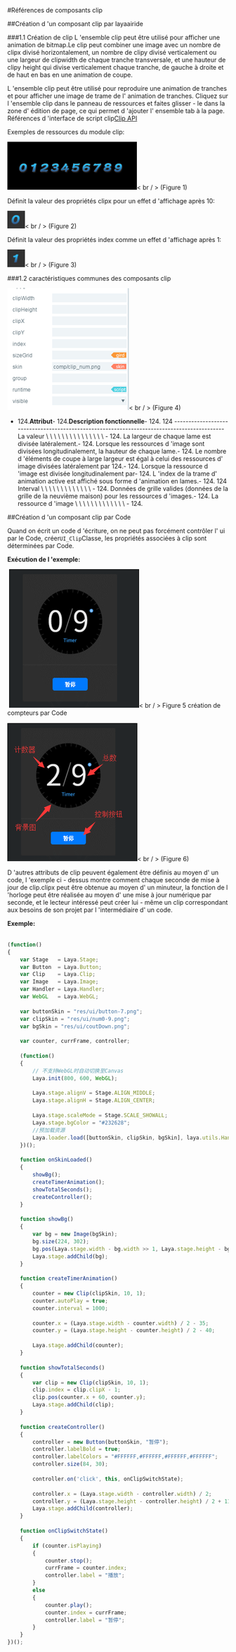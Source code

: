 #Références de composants clip



##Création d 'un composant clip par layaairide

###1.1 Création de clip
L 'ensemble clip peut être utilisé pour afficher une animation de bitmap.Le clip peut combiner une image avec un nombre de clipx divisé horizontalement, un nombre de clipy divisé verticalement ou une largeur de clipwidth de chaque tranche transversale, et une hauteur de clipy height qui divise verticalement chaque tranche, de gauche à droite et de haut en bas en une animation de coupe.

L 'ensemble clip peut être utilisé pour reproduire une animation de tranches et pour afficher une image de trame de l' animation de tranches.
Cliquez sur l 'ensemble clip dans le panneau de ressources et faites glisser - le dans la zone d' édition de page, ce qui permet d 'ajouter l' ensemble tab à la page.
Références d 'interface de script clip[Clip API](http://layaair.ldc.layabox.com/api/index.html?category=Core&class=laya.ui.Clip)

Exemples de ressources du module clip:

​![图片0.png](img/1.png)< br / >
(Figure 1)

Définit la valeur des propriétés clipx pour un effet d 'affichage après 10:

​![图片0.png](img/2.png)< br / >
(Figure 2)

Définit la valeur des propriétés index comme un effet d 'affichage après 1:

​![图片0.png](img/3.png)< br / >
(Figure 3)

###1.2 caractéristiques communes des composants clip

​![图片0.png](img/4.png)< br / >
(Figure 4)

- 124.**Attribut**- 124.**Description fonctionnelle**- 124.
124 --------------------------------------------------------------------------------------------
La valeur \ \ \ \ \ \ \ \ \ \ \ \ \ \ \ \- 124.
La largeur de chaque lame est divisée latéralement.- 124.
Lorsque les ressources d 'image sont divisées longitudinalement, la hauteur de chaque lame.- 124.
Le nombre d 'éléments de coupe à large largeur est égal à celui des ressources d' image divisées latéralement par 124.- 124.
Lorsque la ressource d 'image est divisée longitudinalement par- 124.
L 'index de la trame d' animation active est affiché sous forme d 'animation en lames.- 124.
124 Interval \ \ \ \ \ \ \ \ \ \ \ \ \ \- 124.
Données de grille valides (données de la grille de la neuvième maison) pour les ressources d 'images.- 124.
La ressource d 'image \ \ \ \ \ \ \ \ \ \ \ \ \ \- 124.



##Création d 'un composant clip par Code

Quand on écrit un code d 'écriture, on ne peut pas forcément contrôler l' ui par le Code, créer`UI_Clip`Classe, les propriétés associées à clip sont déterminées par Code.

**Exécution de l 'exemple:**

​	![1](gif/1.gif)< br / >
Figure 5 création de compteurs par Code

​![1](img/5.png)< br / >
(Figure 6)

D 'autres attributs de clip peuvent également être définis au moyen d' un code, l 'exemple ci - dessus montre comment chaque seconde de mise à jour de clip.clipx peut être obtenue au moyen d' un minuteur, la fonction de l 'horloge peut être réalisée au moyen d' une mise à jour numérique par seconde, et le lecteur intéressé peut créer lui - même un clip correspondant aux besoins de son projet par l 'intermédiaire d' un code.

**Exemple:**


```typescript

(function()
{
	var Stage   = Laya.Stage;
	var Button  = Laya.Button;
	var Clip    = Laya.Clip;
	var Image   = Laya.Image;
	var Handler = Laya.Handler;
	var WebGL   = Laya.WebGL;

	var buttonSkin = "res/ui/button-7.png";
	var clipSkin = "res/ui/num0-9.png";
	var bgSkin = "res/ui/coutDown.png";

	var counter, currFrame, controller;

	(function()
	{
		// 不支持WebGL时自动切换至Canvas
		Laya.init(800, 600, WebGL);

		Laya.stage.alignV = Stage.ALIGN_MIDDLE;
		Laya.stage.alignH = Stage.ALIGN_CENTER;

		Laya.stage.scaleMode = Stage.SCALE_SHOWALL;
		Laya.stage.bgColor = "#232628";
		//预加载资源
		Laya.loader.load([buttonSkin, clipSkin, bgSkin], laya.utils.Handler.create(this, onSkinLoaded));
	})();

	function onSkinLoaded()
	{
		showBg();
		createTimerAnimation();
		showTotalSeconds();
		createController();
	}

	function showBg()
	{
		var bg = new Image(bgSkin);
		bg.size(224, 302);
		bg.pos(Laya.stage.width - bg.width >> 1, Laya.stage.height - bg.height >> 1);
		Laya.stage.addChild(bg);
	}

	function createTimerAnimation()
	{
		counter = new Clip(clipSkin, 10, 1);
		counter.autoPlay = true;
		counter.interval = 1000;

		counter.x = (Laya.stage.width - counter.width) / 2 - 35;
		counter.y = (Laya.stage.height - counter.height) / 2 - 40;

		Laya.stage.addChild(counter);
	}

	function showTotalSeconds()
	{
		var clip = new Clip(clipSkin, 10, 1);
		clip.index = clip.clipX - 1;
		clip.pos(counter.x + 60, counter.y);
		Laya.stage.addChild(clip);
	}

	function createController()
	{
		controller = new Button(buttonSkin, "暂停");
		controller.labelBold = true;
		controller.labelColors = "#FFFFFF,#FFFFFF,#FFFFFF,#FFFFFF";
		controller.size(84, 30);

		controller.on('click', this, onClipSwitchState);

		controller.x = (Laya.stage.width - controller.width) / 2;
		controller.y = (Laya.stage.height - controller.height) / 2 + 110;
		Laya.stage.addChild(controller);
	}

	function onClipSwitchState()
	{
		if (counter.isPlaying)
		{
			counter.stop();
			currFrame = counter.index;
			controller.label = "播放";
		}
		else
		{
			counter.play();
			counter.index = currFrame;
			controller.label = "暂停";
		}
	}
})();
```








 